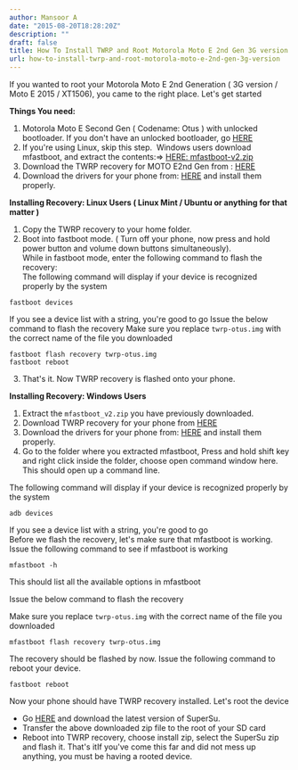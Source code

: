 ```yaml
---
author: Mansoor A
date: "2015-08-20T18:28:20Z"
description: ""
draft: false
title: How To Install TWRP and Root Motorola Moto E 2nd Gen 3G version
url: how-to-install-twrp-and-root-motorola-moto-e-2nd-gen-3g-version
---
```



If you wanted to root your Motorola Moto E 2nd Generation ( 3G version / Moto E 2015 / XT1506), you came to the right place. Let's get started

**Things You need:**

  1. Motorola Moto E Second Gen ( Codename: Otus ) with unlocked bootloader. If you don't have an unlocked bootloader, go <a href="http://digitz.org/blog/unlock-bootloader-moto-ubuntu-mint/" target="_blank">HERE</a>
  2. If you're using Linux, skip this step.  Windows users download mfastboot, and extract the contents:=> <a href="/blog/downloads/android/mfastboot-v2.zip" target="_blank">HERE: mfastboot-v2.zip</a>
  3. Download the TWRP recovery for MOTO E2nd Gen from : <a href="http://forum.xda-developers.com/devdb/project/?id=9288#downloads" target="_blank">HERE</a>
  4. Download the drivers for your phone from: <a href="https://androidmtk.com/download-motorola-usb-drivers" target="_blank">HERE</a> and install them properly.

 

**Installing Recovery: Linux Users ( Linux Mint / Ubuntu or anything for that matter )**

  1. Copy the TWRP recovery to your home folder.
  2. Boot into fastboot mode. ( Turn off your phone, now press and hold power button and volume down buttons simultaneously).  
While in fastboot mode, enter the following command to flash the recovery:  
The following command will display if your device is recognized properly by the system
```
fastboot devices
```
If you see a device list with a string, you're good to go
Issue the below command to flash the recovery
Make sure you replace `twrp-otus.img` with the correct name of the file you downloaded
```
fastboot flash recovery twrp-otus.img
fastboot reboot
```
  3. That's it. Now TWRP recovery is flashed onto your phone.

**Installing Recovery: Windows Users**

  1. Extract the `mfastboot_v2.zip` you have previously downloaded.
  2. Download TWRP recovery for your phone from <a href="http://forum.xda-developers.com/devdb/project/?id=9288#downloads" target="_blank">HERE</a>
  3. Download the drivers for your phone from: <a href="https://androidmtk.com/download-motorola-usb-drivers" target="_blank">HERE</a> and install them properly.
  4. Go to the folder where you extracted mfastboot, Press and hold shift key and right click inside the folder, choose open command window here. This should open up a command line.  

The following command will display if your device is recognized properly by the system
```
adb devices
```
If you see a device list with a string, you're good to go  
Before we flash the recovery, let's make sure that mfastboot is working.  
Issue the following command to see if mfastboot is working
```
mfastboot -h
```
This should list all the available options in mfastboot

Issue the below command to flash the recovery

Make sure you replace `twrp-otus.img` with the correct name of the file you downloaded
```
mfastboot flash recovery twrp-otus.img
```
The recovery should be flashed by now.
Issue the following command to reboot your device.

```
fastboot reboot
```
    
Now your phone should have TWRP recovery installed. Let's root the device
    
* Go <a href="http://download.chainfire.eu/supersu" target="_blank">HERE</a> and download the latest version of SuperSu.
* Transfer the above downloaded zip file to the root of your SD card
* Reboot into TWRP recovery, choose install zip, select the SuperSu zip and flash it. That's itIf you've come this far and did not mess up anything, you must be having a rooted device.

